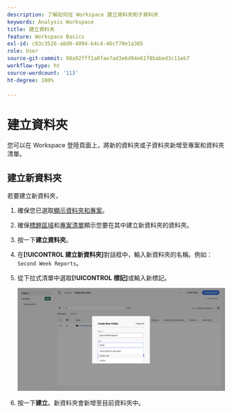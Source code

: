 ```yaml
---
description: 了解如何在 Workspace 建立資料夾和子資料夾
keywords: Analysis Workspace
title: 建立資料夾
feature: Workspace Basics
exl-id: c83c3526-a8d0-4094-b4c4-46cf70e1a365
role: User
source-git-commit: 98a92fff2a0fae7ad3e6d94e61f8babed3c11eb7
workflow-type: ht
source-wordcount: '113'
ht-degree: 100%

---
```


# 建立資料夾

您可以在 Workspace 登陸頁面上，將新的資料夾或子資料夾新增至專案和資料夾清單。

## 建立新資料夾

若要建立新資料夾，

1. 確保您已選取[顯示資料夾和專案](/help/analysis-workspace/build-workspace-project/freeform-overview.md#show-selector)。

1. 確保[標題區域](/help/analysis-workspace/build-workspace-project/freeform-overview.md#title-area)和[專案清單](/help/analysis-workspace/build-workspace-project/freeform-overview.md#project-list)顯示您要在其中建立新資料夾的資料夾。

1. 按一下&#x200B;**建立資料夾**。

1. 在&#x200B;**[!UICONTROL 建立新資料夾]**&#x200B;對話框中，輸入新資料夾的名稱。例如：`Second Week Reports`。

1. 從下拉式清單中選取&#x200B;**[!UICONTROL 標記]**&#x200B;或輸入新標記。

   ![Create new folder](../assets/create-new-folder.png)

1. 按一下&#x200B;**建立**。新資料夾會新增至目前資料夾中。
